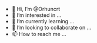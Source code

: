 - 👋 Hi, I’m @Orhuncrt
- 👀 I’m interested in ...
- 🌱 I’m currently learning ...
- 💞️ I’m looking to collaborate on ...
- 📫 How to reach me ...

<!---
Orhuncrt/Orhuncrt is a ✨ special ✨ repository because its `README.md` (this file) appears on your GitHub profile.
You can click the Preview link to take a look at your changes.
--->
